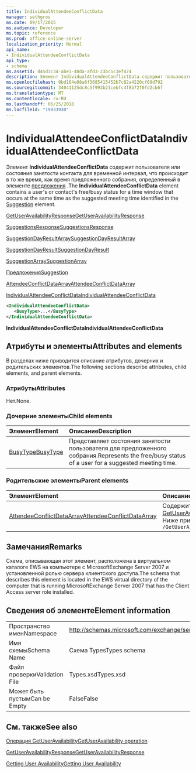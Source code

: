 ```yaml
---
title: IndividualAttendeeConflictData
manager: sethgros
ms.date: 09/17/2015
ms.audience: Developer
ms.topic: reference
ms.prod: office-online-server
localization_priority: Normal
api_name:
- IndividualAttendeeConflictData
api_type:
- schema
ms.assetid: d45d3c34-abe1-40da-afd3-23bc5c3ef474
description: Элемент IndividualAttendeeConflictData содержит пользователя или состояния занятости контакта для временной интервал, что происходит в то же время, как время предложенного собрания, определенный в элементе предложения.
ms.openlocfilehash: 0bd164e08a6f3685415452b7c82a4220cf69d792
ms.sourcegitcommit: 34041125dc8c5f993b21cebfc4f8b72f0fd2cb6f
ms.translationtype: MT
ms.contentlocale: ru-RU
ms.lasthandoff: 06/25/2018
ms.locfileid: "19833930"
---
```

# <a name="individualattendeeconflictdata"></a><span data-ttu-id="fa5d5-103">IndividualAttendeeConflictData</span><span class="sxs-lookup"><span data-stu-id="fa5d5-103">IndividualAttendeeConflictData</span></span>

<span data-ttu-id="fa5d5-104">Элемент **IndividualAttendeeConflictData** содержит пользователя или состояния занятости контакта для временной интервал, что происходит в то же время, как время предложенного собрания, определенный в элементе [предложения](suggestion.md) .</span><span class="sxs-lookup"><span data-stu-id="fa5d5-104">The **IndividualAttendeeConflictData** element contains a user's or contact's free/busy status for a time window that occurs at the same time as the suggested meeting time identified in the [Suggestion](suggestion.md) element.</span></span> 
  
[<span data-ttu-id="fa5d5-105">GetUserAvailabilityResponse</span><span class="sxs-lookup"><span data-stu-id="fa5d5-105">GetUserAvailabilityResponse</span></span>](getuseravailabilityresponse.md)
  
[<span data-ttu-id="fa5d5-106">SuggestionsResponse</span><span class="sxs-lookup"><span data-stu-id="fa5d5-106">SuggestionsResponse</span></span>](suggestionsresponse.md)
  
[<span data-ttu-id="fa5d5-107">SuggestionDayResultArray</span><span class="sxs-lookup"><span data-stu-id="fa5d5-107">SuggestionDayResultArray</span></span>](suggestiondayresultarray.md)
  
[<span data-ttu-id="fa5d5-108">SuggestionDayResult</span><span class="sxs-lookup"><span data-stu-id="fa5d5-108">SuggestionDayResult</span></span>](suggestiondayresult.md)
  
[<span data-ttu-id="fa5d5-109">SuggestionArray</span><span class="sxs-lookup"><span data-stu-id="fa5d5-109">SuggestionArray</span></span>](suggestionarray.md)
  
[<span data-ttu-id="fa5d5-110">Предложения</span><span class="sxs-lookup"><span data-stu-id="fa5d5-110">Suggestion</span></span>](suggestion.md)
  
[<span data-ttu-id="fa5d5-111">AttendeeConflictDataArray</span><span class="sxs-lookup"><span data-stu-id="fa5d5-111">AttendeeConflictDataArray</span></span>](attendeeconflictdataarray.md)
  
[<span data-ttu-id="fa5d5-112">IndividualAttendeeConflictData</span><span class="sxs-lookup"><span data-stu-id="fa5d5-112">IndividualAttendeeConflictData</span></span>](individualattendeeconflictdata.md)
  
```xml
<IndividualAttendeeConflictData>
   <BusyType>...</BusyType>
</IndividualAttendeeConflictData>
```

 <span data-ttu-id="fa5d5-113">**IndividualAttendeeConflictData**</span><span class="sxs-lookup"><span data-stu-id="fa5d5-113">**IndividualAttendeeConflictData**</span></span>
## <a name="attributes-and-elements"></a><span data-ttu-id="fa5d5-114">Атрибуты и элементы</span><span class="sxs-lookup"><span data-stu-id="fa5d5-114">Attributes and elements</span></span>

<span data-ttu-id="fa5d5-115">В разделах ниже приводится описание атрибутов, дочерних и родительских элементов.</span><span class="sxs-lookup"><span data-stu-id="fa5d5-115">The following sections describe attributes, child elements, and parent elements.</span></span>
  
### <a name="attributes"></a><span data-ttu-id="fa5d5-116">Атрибуты</span><span class="sxs-lookup"><span data-stu-id="fa5d5-116">Attributes</span></span>

<span data-ttu-id="fa5d5-117">Нет.</span><span class="sxs-lookup"><span data-stu-id="fa5d5-117">None.</span></span>
  
### <a name="child-elements"></a><span data-ttu-id="fa5d5-118">Дочерние элементы</span><span class="sxs-lookup"><span data-stu-id="fa5d5-118">Child elements</span></span>

|<span data-ttu-id="fa5d5-119">**Элемент**</span><span class="sxs-lookup"><span data-stu-id="fa5d5-119">**Element**</span></span>|<span data-ttu-id="fa5d5-120">**Описание**</span><span class="sxs-lookup"><span data-stu-id="fa5d5-120">**Description**</span></span>|
|:-----|:-----|
|[<span data-ttu-id="fa5d5-121">BusyType</span><span class="sxs-lookup"><span data-stu-id="fa5d5-121">BusyType</span></span>](busytype.md) <br/> |<span data-ttu-id="fa5d5-122">Представляет состояния занятости пользователя для предложенного собрания.</span><span class="sxs-lookup"><span data-stu-id="fa5d5-122">Represents the free/busy status of a user for a suggested meeting time.</span></span>  <br/> |
   
### <a name="parent-elements"></a><span data-ttu-id="fa5d5-123">Родительские элементы</span><span class="sxs-lookup"><span data-stu-id="fa5d5-123">Parent elements</span></span>

|<span data-ttu-id="fa5d5-124">**Элемент**</span><span class="sxs-lookup"><span data-stu-id="fa5d5-124">**Element**</span></span>|<span data-ttu-id="fa5d5-125">**Описание**</span><span class="sxs-lookup"><span data-stu-id="fa5d5-125">**Description**</span></span>|
|:-----|:-----|
|[<span data-ttu-id="fa5d5-126">AttendeeConflictDataArray</span><span class="sxs-lookup"><span data-stu-id="fa5d5-126">AttendeeConflictDataArray</span></span>](attendeeconflictdataarray.md) <br/> |<span data-ttu-id="fa5d5-127">Содержит массив данных конфликта участников, определенный в [GetUserAvailabilityRequest](getuseravailabilityrequest.md).</span><span class="sxs-lookup"><span data-stu-id="fa5d5-127">Contains an array of conflict data for attendees identified in the [GetUserAvailabilityRequest](getuseravailabilityrequest.md).</span></span>  <br/> <span data-ttu-id="fa5d5-128">Ниже приведен выражение XPath для этого элемента.</span><span class="sxs-lookup"><span data-stu-id="fa5d5-128">The following is the XPath expression to this element:</span></span>  <br/>  `/GetUserAvailabilityResponse/SuggestionsResponse/SuggestionDayResultArray/SuggestionDayResult[i]/SuggestionArray/Suggestion[i]/AttendeeConflictDataArray` <br/> |
   
## <a name="remarks"></a><span data-ttu-id="fa5d5-129">Замечания</span><span class="sxs-lookup"><span data-stu-id="fa5d5-129">Remarks</span></span>

<span data-ttu-id="fa5d5-130">Схема, описывающая этот элемент, расположена в виртуальном каталоге EWS на компьютере с MicrosoftExchange Server 2007 и установленной ролью сервера клиентского доступа.</span><span class="sxs-lookup"><span data-stu-id="fa5d5-130">The schema that describes this element is located in the EWS virtual directory of the computer that is running MicrosoftExchange Server 2007 that has the Client Access server role installed.</span></span>
  
## <a name="element-information"></a><span data-ttu-id="fa5d5-131">Сведения об элементе</span><span class="sxs-lookup"><span data-stu-id="fa5d5-131">Element information</span></span>

|||
|:-----|:-----|
|<span data-ttu-id="fa5d5-132">Пространство имен</span><span class="sxs-lookup"><span data-stu-id="fa5d5-132">Namespace</span></span>  <br/> |http://schemas.microsoft.com/exchange/services/2006/types  <br/> |
|<span data-ttu-id="fa5d5-133">Имя схемы</span><span class="sxs-lookup"><span data-stu-id="fa5d5-133">Schema Name</span></span>  <br/> |<span data-ttu-id="fa5d5-134">Схема Types</span><span class="sxs-lookup"><span data-stu-id="fa5d5-134">Types schema</span></span>  <br/> |
|<span data-ttu-id="fa5d5-135">Файл проверки</span><span class="sxs-lookup"><span data-stu-id="fa5d5-135">Validation File</span></span>  <br/> |<span data-ttu-id="fa5d5-136">Types.xsd</span><span class="sxs-lookup"><span data-stu-id="fa5d5-136">Types.xsd</span></span>  <br/> |
|<span data-ttu-id="fa5d5-137">Может быть пустым</span><span class="sxs-lookup"><span data-stu-id="fa5d5-137">Can be Empty</span></span>  <br/> |<span data-ttu-id="fa5d5-138">False</span><span class="sxs-lookup"><span data-stu-id="fa5d5-138">False</span></span>  <br/> |
   
## <a name="see-also"></a><span data-ttu-id="fa5d5-139">См. также</span><span class="sxs-lookup"><span data-stu-id="fa5d5-139">See also</span></span>



[<span data-ttu-id="fa5d5-140">Операция GetUserAvailability</span><span class="sxs-lookup"><span data-stu-id="fa5d5-140">GetUserAvailability operation</span></span>](getuseravailability-operation.md)
  
[<span data-ttu-id="fa5d5-141">GetUserAvailabilityResponse</span><span class="sxs-lookup"><span data-stu-id="fa5d5-141">GetUserAvailabilityResponse</span></span>](getuseravailabilityresponse.md)


[<span data-ttu-id="fa5d5-142">Getting User Availability</span><span class="sxs-lookup"><span data-stu-id="fa5d5-142">Getting User Availability</span></span>](http://msdn.microsoft.com/library/d4133fcb-9b0f-4e6b-aadf-a389da83516a%28Office.15%29.aspx)

